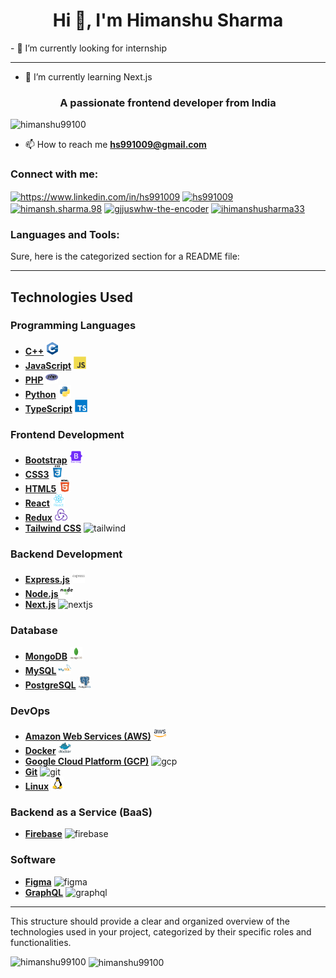 <h1 align="center">Hi 👋, I'm Himanshu Sharma</h1>
- 🔭 I’m currently looking for internship

---

- 🌱 I’m currently learning Next.js
<h3 align="center">A passionate frontend developer from India</h3>

<p align="left"> <img src="https://komarev.com/ghpvc/?username=himanshu99100&label=Profile%20views&color=0e75b6&style=flat" alt="himanshu99100" /> </p>

- 📫 How to reach me **hs991009@gmail.com**

<h3 align="left">Connect with me:</h3>
<p align="left">
<a href="https://linkedin.com/in/https://www.linkedin.com/in/hs991009" target="blank"><img align="center" src="https://raw.githubusercontent.com/rahuldkjain/github-profile-readme-generator/master/src/images/icons/Social/linked-in-alt.svg" alt="https://www.linkedin.com/in/hs991009" height="30" width="40" /></a>
<a href="https://twitter.com/hs991009" target="blank"><img align="center" src="https://raw.githubusercontent.com/rahuldkjain/github-profile-readme-generator/master/src/images/icons/Social/twitter.svg" alt="hs991009" height="30" width="40" /></a>
<a href="https://instagram.com/himansh.sharma.98" target="blank"><img align="center" src="https://raw.githubusercontent.com/rahuldkjain/github-profile-readme-generator/master/src/images/icons/Social/instagram.svg" alt="himansh.sharma.98" height="30" width="40" /></a>
<a href="https://codepen.io/gjjuswhw-the-encoder" target="blank"><img align="center" src="https://raw.githubusercontent.com/rahuldkjain/github-profile-readme-generator/master/src/images/icons/Social/codepen.svg" alt="gjjuswhw-the-encoder" height="30" width="40" /></a>
<a href="https://codesandbox.com/ihimanshusharma33" target="blank"><img align="center" src="https://raw.githubusercontent.com/rahuldkjain/github-profile-readme-generator/master/src/images/icons/Social/codesandbox.svg" alt="ihimanshusharma33" height="30" width="40" /></a>

</p>

<h3 align="left">Languages and Tools:</h3>
Sure, here is the categorized section for a README file:

---

## Technologies Used

### Programming Languages
- [**C++**](https://www.w3schools.com/cpp/) <img src="https://raw.githubusercontent.com/devicons/devicon/master/icons/cplusplus/cplusplus-original.svg" alt="cplusplus" width="20" height="20"/>
- [**JavaScript**](https://developer.mozilla.org/en-US/docs/Web/JavaScript) <img src="https://raw.githubusercontent.com/devicons/devicon/master/icons/javascript/javascript-original.svg" alt="javascript" width="20" height="20"/>
- [**PHP**](https://www.php.net) <img src="https://raw.githubusercontent.com/devicons/devicon/master/icons/php/php-original.svg" alt="php" width="20" height="20"/>
- [**Python**](https://www.python.org) <img src="https://raw.githubusercontent.com/devicons/devicon/master/icons/python/python-original.svg" alt="python" width="20" height="20"/>
- [**TypeScript**](https://www.typescriptlang.org/) <img src="https://raw.githubusercontent.com/devicons/devicon/master/icons/typescript/typescript-original.svg" alt="typescript" width="20" height="20"/>

### Frontend Development
- [**Bootstrap**](https://getbootstrap.com) <img src="https://raw.githubusercontent.com/devicons/devicon/master/icons/bootstrap/bootstrap-plain-wordmark.svg" alt="bootstrap" width="20" height="20"/>
- [**CSS3**](https://www.w3schools.com/css/) <img src="https://raw.githubusercontent.com/devicons/devicon/master/icons/css3/css3-original-wordmark.svg" alt="css3" width="20" height="20"/>
- [**HTML5**](https://www.w3.org/html/) <img src="https://raw.githubusercontent.com/devicons/devicon/master/icons/html5/html5-original-wordmark.svg" alt="html5" width="20" height="20"/>
- [**React**](https://reactjs.org/) <img src="https://raw.githubusercontent.com/devicons/devicon/master/icons/react/react-original-wordmark.svg" alt="react" width="20" height="20"/>
- [**Redux**](https://redux.js.org) <img src="https://raw.githubusercontent.com/devicons/devicon/master/icons/redux/redux-original.svg" alt="redux" width="20" height="20"/>
- [**Tailwind CSS**](https://tailwindcss.com/) <img src="https://www.vectorlogo.zone/logos/tailwindcss/tailwindcss-icon.svg" alt="tailwind" width="20" height="20"/>

### Backend Development
- [**Express.js**](https://expressjs.com) <img src="https://raw.githubusercontent.com/devicons/devicon/master/icons/express/express-original-wordmark.svg" alt="express" width="20" height="20"/>
- [**Node.js**](https://nodejs.org) <img src="https://raw.githubusercontent.com/devicons/devicon/master/icons/nodejs/nodejs-original-wordmark.svg" alt="nodejs" width="20" height="20"/>
- [**Next.js**](https://nextjs.org/) <img src="https://cdn.worldvectorlogo.com/logos/nextjs-2.svg" alt="nextjs" width="20" height="20"/>

### Database
- [**MongoDB**](https://www.mongodb.com/) <img src="https://raw.githubusercontent.com/devicons/devicon/master/icons/mongodb/mongodb-original-wordmark.svg" alt="mongodb" width="20" height="20"/>
- [**MySQL**](https://www.mysql.com/) <img src="https://raw.githubusercontent.com/devicons/devicon/master/icons/mysql/mysql-original-wordmark.svg" alt="mysql" width="20" height="20"/>
- [**PostgreSQL**](https://www.postgresql.org) <img src="https://raw.githubusercontent.com/devicons/devicon/master/icons/postgresql/postgresql-original-wordmark.svg" alt="postgresql" width="20" height="20"/>

### DevOps
- [**Amazon Web Services (AWS)**](https://aws.amazon.com) <img src="https://raw.githubusercontent.com/devicons/devicon/master/icons/amazonwebservices/amazonwebservices-original-wordmark.svg" alt="aws" width="20" height="20"/>
- [**Docker**](https://www.docker.com/) <img src="https://raw.githubusercontent.com/devicons/devicon/master/icons/docker/docker-original-wordmark.svg" alt="docker" width="20" height="20"/>
- [**Google Cloud Platform (GCP)**](https://cloud.google.com) <img src="https://www.vectorlogo.zone/logos/google_cloud/google_cloud-icon.svg" alt="gcp" width="20" height="20"/>
- [**Git**](https://git-scm.com/) <img src="https://www.vectorlogo.zone/logos/git-scm/git-scm-icon.svg" alt="git" width="20" height="20"/>
- [**Linux**](https://www.linux.org/) <img src="https://raw.githubusercontent.com/devicons/devicon/master/icons/linux/linux-original.svg" alt="linux" width="20" height="20"/>

### Backend as a Service (BaaS)
- [**Firebase**](https://firebase.google.com/) <img src="https://www.vectorlogo.zone/logos/firebase/firebase-icon.svg" alt="firebase" width="20" height="20"/>

### Software
- [**Figma**](https://www.figma.com/) <img src="https://www.vectorlogo.zone/logos/figma/figma-icon.svg" alt="figma" width="20" height="20"/>
- [**GraphQL**](https://graphql.org) <img src="https://www.vectorlogo.zone/logos/graphql/graphql-icon.svg" alt="graphql" width="20" height="20"/>

---

This structure should provide a clear and organized overview of the technologies used in your project, categorized by their specific roles and functionalities.

<p><img align="left" src="https://github-readme-stats.vercel.app/api/top-langs?username=ihimanshusharma33&show_icons=true&locale=en&layout=compact" alt="himanshu99100" /></p>

<p>&nbsp;<img align="center" src="https://github-readme-stats.vercel.app/api?username=ihimanshusharma33&show_icons=true&locale=en" alt="himanshu99100" /></p>
